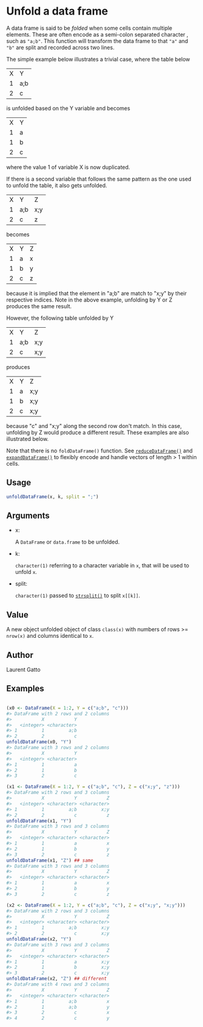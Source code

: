 # Unfold a data frame

A data frame is said to be *folded* when some cells contain multiple
elements. These are often encode as a semi-colon separated character ,
such as `"a;b"`. This function will transform the data frame to that
`"a"` and `"b"` are split and recorded across two lines.

The simple example below illustrates a trivial case, where the table
below

|     |     |
|-----|-----|
| X   | Y   |
| 1   | a;b |
| 2   | c   |

is unfolded based on the Y variable and becomes

|     |     |
|-----|-----|
| X   | Y   |
| 1   | a   |
| 1   | b   |
| 2   | c   |

where the value 1 of variable X is now duplicated.

If there is a second variable that follows the same pattern as the one
used to unfold the table, it also gets unfolded.

|     |     |     |
|-----|-----|-----|
| X   | Y   | Z   |
| 1   | a;b | x;y |
| 2   | c   | z   |

becomes

|     |     |     |
|-----|-----|-----|
| X   | Y   | Z   |
| 1   | a   | x   |
| 1   | b   | y   |
| 2   | c   | z   |

because it is implied that the element in "a;b" are match to "x;y" by
their respective indices. Note in the above example, unfolding by Y or Z
produces the same result.

However, the following table unfolded by Y

|     |     |     |
|-----|-----|-----|
| X   | Y   | Z   |
| 1   | a;b | x;y |
| 2   | c   | x;y |

produces

|     |     |     |
|-----|-----|-----|
| X   | Y   | Z   |
| 1   | a   | x;y |
| 1   | b   | x;y |
| 2   | c   | x;y |

because "c" and "x;y" along the second row don't match. In this case,
unfolding by Z would produce a different result. These examples are also
illustrated below.

Note that there is no `foldDataFrame()` function. See
[`reduceDataFrame()`](https://rformassspectrometry.github.io/QFeatures/reference/reduceDataFrame.md)
and
[`expandDataFrame()`](https://rformassspectrometry.github.io/QFeatures/reference/reduceDataFrame.md)
to flexibly encode and handle vectors of length \> 1 within cells.

## Usage

``` r
unfoldDataFrame(x, k, split = ";")
```

## Arguments

- x:

  A `DataFrame` or `data.frame` to be unfolded.

- k:

  `character(1)` referring to a character variable in `x`, that will be
  used to unfold `x`.

- split:

  `character(1)` passed to
  [`strsplit()`](https://rdrr.io/r/base/strsplit.html) to split
  `x[[k]]`.

## Value

A new object unfolded object of class `class(x)` with numbers of rows
\>= `nrow(x)` and columns identical to `x`.

## Author

Laurent Gatto

## Examples

``` r

(x0 <- DataFrame(X = 1:2, Y = c("a;b", "c")))
#> DataFrame with 2 rows and 2 columns
#>           X           Y
#>   <integer> <character>
#> 1         1         a;b
#> 2         2           c
unfoldDataFrame(x0, "Y")
#> DataFrame with 3 rows and 2 columns
#>           X           Y
#>   <integer> <character>
#> 1         1           a
#> 2         1           b
#> 3         2           c

(x1 <- DataFrame(X = 1:2, Y = c("a;b", "c"), Z = c("x;y", "z")))
#> DataFrame with 2 rows and 3 columns
#>           X           Y           Z
#>   <integer> <character> <character>
#> 1         1         a;b         x;y
#> 2         2           c           z
unfoldDataFrame(x1, "Y")
#> DataFrame with 3 rows and 3 columns
#>           X           Y           Z
#>   <integer> <character> <character>
#> 1         1           a           x
#> 2         1           b           y
#> 3         2           c           z
unfoldDataFrame(x1, "Z") ## same
#> DataFrame with 3 rows and 3 columns
#>           X           Y           Z
#>   <integer> <character> <character>
#> 1         1           a           x
#> 2         1           b           y
#> 3         2           c           z

(x2 <- DataFrame(X = 1:2, Y = c("a;b", "c"), Z = c("x;y", "x;y")))
#> DataFrame with 2 rows and 3 columns
#>           X           Y           Z
#>   <integer> <character> <character>
#> 1         1         a;b         x;y
#> 2         2           c         x;y
unfoldDataFrame(x2, "Y")
#> DataFrame with 3 rows and 3 columns
#>           X           Y           Z
#>   <integer> <character> <character>
#> 1         1           a         x;y
#> 2         1           b         x;y
#> 3         2           c         x;y
unfoldDataFrame(x2, "Z") ## different
#> DataFrame with 4 rows and 3 columns
#>           X           Y           Z
#>   <integer> <character> <character>
#> 1         1         a;b           x
#> 2         1         a;b           y
#> 3         2           c           x
#> 4         2           c           y
```
